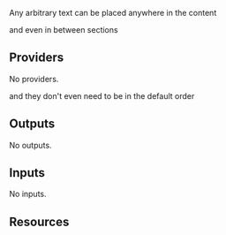 <!-- BEGIN_TF_DOCS -->
Any arbitrary text can be placed anywhere in the content



and even in between sections

## Providers

No providers.

and they don't even need to be in the default order

## Outputs

No outputs.


## Inputs

No inputs.


## Resources

<!-- END_TF_DOCS -->
